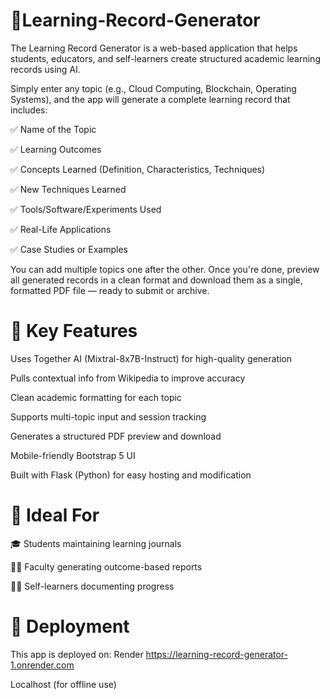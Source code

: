﻿# 🧠Learning-Record-Generator

The Learning Record Generator is a web-based application that helps students, educators, and self-learners create structured academic learning records using AI.

Simply enter any topic (e.g., Cloud Computing, Blockchain, Operating Systems), and the app will generate a complete learning record that includes:

✅ Name of the Topic

✅ Learning Outcomes

✅ Concepts Learned (Definition, Characteristics, Techniques)

✅ New Techniques Learned

✅ Tools/Software/Experiments Used

✅ Real-Life Applications

✅ Case Studies or Examples

You can add multiple topics one after the other. Once you're done, preview all generated records in a clean format and download them as a single, formatted PDF file — ready to submit or archive.

# 🔧 Key Features
Uses Together AI (Mixtral-8x7B-Instruct) for high-quality generation

Pulls contextual info from Wikipedia to improve accuracy

Clean academic formatting for each topic

Supports multi-topic input and session tracking

Generates a structured PDF preview and download

Mobile-friendly Bootstrap 5 UI

Built with Flask (Python) for easy hosting and modification

# 📌 Ideal For
🎓 Students maintaining learning journals

👨‍🏫 Faculty generating outcome-based reports

🧑‍💻 Self-learners documenting progress

# 🚀 Deployment
This app is deployed on:
Render 
https://learning-record-generator-1.onrender.com

Localhost (for offline use)
